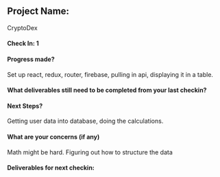 ## Project Name:
CryptoDex

#### Check In: 1

#### Progress made?
Set up react, redux, router, firebase, pulling in api, displaying it in a table. 

#### What deliverables still need to be completed from your last checkin?

#### Next Steps?
Getting user data into database, doing the calculations. 

#### What are your concerns (if any)
Math might be hard. Figuring out how to structure the data

#### Deliverables for next checkin:
